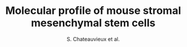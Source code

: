 ---
author: S. Chateauvieux et al.
title: Molecular profile of mouse stromal mesenchymal stem cells
journal: Physiological Genomics
year: 2007
type: article
doi: 10.1152/physiolgenomics.00197.2006
---